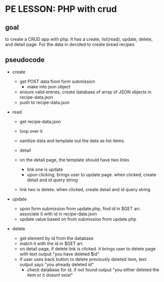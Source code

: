 # PE LESSON: PHP with crud

## goal
to create a CRUD app with php. It has a create, list(read), update, delete, and detail page. For the data in decided to create bread recipes

## pseudocode
- create
	- get POST data from form submission
		- make into json object
	- ensure valid entries, create database of array of JSON objects in recipe-data.json
	- push to recipe-data.json

- read
	- get recipe-data.json
	- loop over it
	- sanitize data and template out the data as list items.

	- detail
	- on the detail page, the template should have two links
		- link one is update
		- upon clicking. brings user to update page. when clicked, create detail and id query string
	- link two is delete. when clicked, create detail and id query string

- update
	- upon form submission from update.php, find id in $GET arr. associate it with id in recipe-data.json
	- update value based on from submission from update.php

- delete
	- get element by id from the database
	- match it with the id in $GET arr.
	- on detail page, if delete link is clicked. it brings user to delete page with text output "you have deleted $id"
	- if user uses back button to delete previously deleted item, text output says "you already deleted id"
		- check database for id. if not found output "you either deleted the item or it doesnt exist"